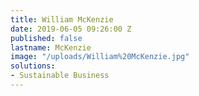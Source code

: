 ```yaml
---
title: William McKenzie
date: 2019-06-05 09:26:00 Z
published: false
lastname: McKenzie
image: "/uploads/William%20McKenzie.jpg"
solutions:
- Sustainable Business
---
```


